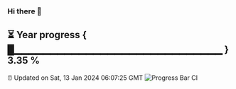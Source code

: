 ### Hi there 👋
⏳ Year progress { █▁▁▁▁▁▁▁▁▁▁▁▁▁▁▁▁▁▁▁▁▁▁▁▁▁▁▁▁▁ } 3.35 %
---
⏰ Updated on Sat, 13 Jan 2024 06:07:25 GMT
![Progress Bar CI](https://github.com/Moyi321/Moyi321/workflows/Progress%20Bar%20CI/badge.svg)
